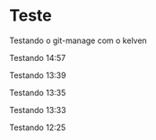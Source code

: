 # Teste

Testando o git-manage com o kelven

Testando 14:57

Testando 13:39

Testando 13:35

Testando 13:33

Testando 12:25